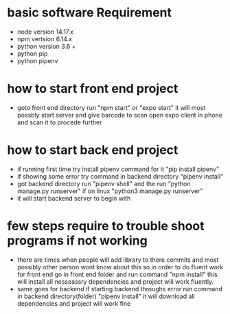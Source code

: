 # basic software Requirement
- node version 14.17.x
- npm vertsion 6.14.x
- python version 3.6 +
- python pip
- python pipenv

# how to start front end project
- goto front end directory run "npm start" or "expo start" it will most possbly start server and give barcode to scan open expo client in phone and scan it to procede further

# how to start back end project
- if running first time try install pipenv command for it "pip install pipenv"
- if showing some error try command in backend directory "pipenv install"
- got backend directory run "pipenv shell" and the run "python manage.py runserver" if on linux "python3 manage.py runserver"
- it will start backend server to begin with

# few steps require to trouble shoot programs if not working
- there are times when people will add library to there commits and most possibly other person wont know about this
so in order to do fluent work for front end
go in front end folder and run command "npm install" this will install all nesseassry dependencies and project will work fluently.
- same goes for backend if starting backend throughs error run command in backend directory(folder) "pipenv install" it will download all dependencies and project will work fine
